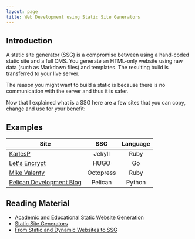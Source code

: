 ```yaml
---
layout: page
title: Web Development using Static Site Generators
---
```

## Introduction
A static site generator (SSG) is a compromise between using a hand-coded static site and a full CMS. You generate an HTML-only website using raw data (such as Markdown files) and templates. The resulting build is transferred to your live server.

The reason you might want to build a static is because there is no communication with the server and thus it is safer.

Now that I explained what is a SSG here are a few sites that you can copy, change and use for your benefit:

## Examples

| Site  | SSG      | Language  |
| ------------- |:-------------:|:-----:|
| [KarlesP](karlesp.github.io) | Jekyll | Ruby |
| [Let's Encrypt](letsencrypt.org)| HUGO |Go|
| [Mike Valenty](http://www.mikevalenty.com/)|Octopress|Ruby |
|[Pelican Development Blog](blog.getpelican.com)|Pelican|Python|


## Reading Material
+ [Academic and Educational Static Website Generation](http://www.wseas.us/e-library/conferences/2013/Dubrovnik/ECC/ECC-52.pdf)
+ [Static Site Generators](https://the-eye.eu/public/Books/qt.vidyagam.es/library/Web%20Development/static-site-generators.pdf)
+ [From Static and Dynamic Websites to SSG](http://dspace.ut.ee/bitstream/handle/10062/56282/thesis.pdf)